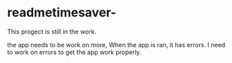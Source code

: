 # readmetimesaver-
This progect is still in the work. 

the app needs to be work on more, When the app is ran, it has errors. 
I need to work on errors to get the app work properly.
